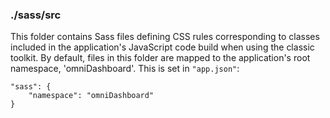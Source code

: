 ### ./sass/src

This folder contains Sass files defining CSS rules corresponding to classes
included in the application's JavaScript code build when using the classic toolkit.
By default, files in this folder are mapped to the application's root namespace, 'omniDashboard'.
This is set in `"app.json"`:

    "sass": {
        "namespace": "omniDashboard"
    }